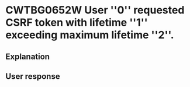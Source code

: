 # CWTBG0652W User ''0'' requested CSRF token with lifetime ''1'' exceeding maximum lifetime ''2''.

## Explanation

## User response